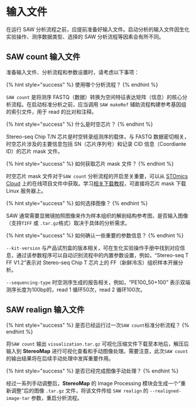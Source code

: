 # 输入文件

在运行 SAW 分析流程之前，应提前准备好输入文件。启动分析的输入文件因生化实验操作、测序数据类型、选择的 SAW 分析流程等因素会有所不同。

## SAW count 输入文件

准备输入文件、分析流程和参数设置时，请考虑以下事项：

{% hint style="success" %}
使用哪个分析流程？
{% endhint %}

`SAW count` 是将测序 FASTQ（数据）转换为空间特征表达矩阵（信息）的核心分析流程。在启动标准分析之前，应当调用 `SAW makeRef` 辅助流程构建参考基因组的索引文件，用于 read 的比对和注释。

{% hint style="success" %}
什么是时空芯片？
{% endhint %}

Stereo-seq Chip T/N 芯片是时空转录组测序的载体，与 FASTQ 数据密切相关，时空芯片涉及的主要信息包括 SN（芯片序列号）和记录 CID 信息（Coordiante ID）的芯片 mask 文件。

{% hint style="success" %}
如何获取芯片 mask 文件？
{% endhint %}

时空芯片 mask 文件对于`SAW count` 分析流程的开启至关重要，可以从 [STOmics Cloud](https://cloud.stomics.tech/) 上的在线项目文件中获取。学习[相关下载教程](https://www.stomics.tech/helpcenter/usermanual/E.Project/D.Data.html#file-download%E2%80%94ossutil-tool-download)，可直接将芯片 mask 下载 Linux 服务器上。

{% hint style="success" %}
如何选择图像？
{% endhint %}

SAW 通常需要显微镜拍照图像来作为样本组织的解剖结构参考图，是否输入图像（支持`TIFF` 或 `.tar.gz`格式）取决于具体的分析需求。

{% hint style="success" %}
如何确认一些重要的参数信息？
{% endhint %}

`--kit-version` 与产品试剂盒的版本相关，可在生化实验操作手册中找到对应信息，通过该参数程序可以自动识别流程中的内置参数设置，例如，“Stereo-seq T FF V1.2”表示对 Stereo-seq Chip T 芯片上的 FF（新鲜冷冻）组织样本开展分析。&#x20;

`--sequencing-type` 时空测序生成的报告相关，例如，“PE100\_50+100” 表示双端测序长度为100bp的，read 1 循环50次，read 2 循环100次。

## SAW realign 输入文件

{% hint style="success" %}
是否已经运行过一次`SAW count`标准分析流程？
{% endhint %}

将`SAW count` 输出 `visualization.tar.gz` 可视化压缩文件下载至本地后，解压后输入到 **StereoMap** 进行可视化查看和手动图像处理。需要注意，此次`SAW count` 的输出结果将在后续手动处理中发挥重要作用。

{% hint style="success" %}
是否已经完成图像手动处理？
{% endhint %}

经过一系列手动调整后，**StereoMap** 的 Image Processing 模块会生成一个“重新调整”后的图像 `.tar.gz` 文件，将该文件传给 `SAW realign` 的 `--realigned-image-tar` 参数，重启分析流程。
